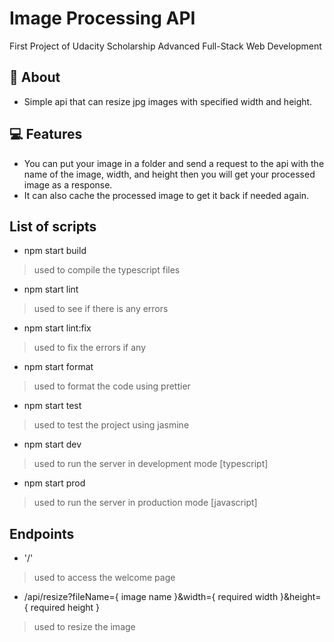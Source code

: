 # Image Processing API

First Project of Udacity Scholarship Advanced Full-Stack Web Development

## 📙 About

- Simple api that can resize jpg images with specified width and height.

## 💻 Features

- You can put your image in a folder and send a request to the api with
  the name of the image, width, and height then you will get your processed image as a response.
- It can also cache the processed image to get it back if needed again.

## List of scripts

- npm start build
> used to compile the typescript files

- npm start lint
> used to see if there is any errors


- npm start lint:fix
> used to fix the errors if any

- npm start format
> used to format the code using prettier

- npm start test
> used to test the project using jasmine

- npm start dev
> used to run the server in development mode [typescript]

- npm start prod
> used to run the server in production mode [javascript]

## Endpoints

- '/'
> used to access the welcome page

- /api/resize?fileName={ image name }&width={ required width }&height={ required height }
> used to resize the image
